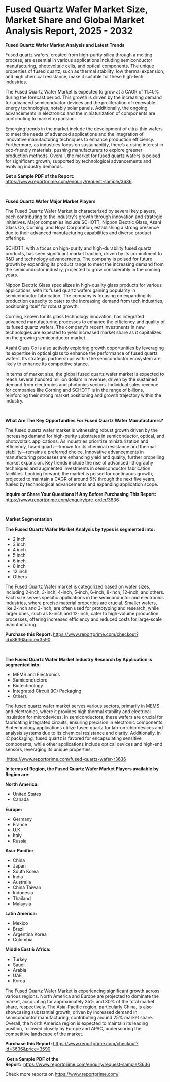 <p><h1>Fused Quartz Wafer Market Size, Market Share and Global Market Analysis Report, 2025 - 2032</h1></p><p><strong>Fused Quartz Wafer Market Analysis and Latest Trends</strong></p>
<p><p>Fused quartz wafers, created from high-purity silica through a melting process, are essential in various applications including semiconductor manufacturing, photovoltaic cells, and optical components. The unique properties of fused quartz, such as thermal stability, low thermal expansion, and high chemical resistance, make it suitable for these high-tech industries.</p><p>The Fused Quartz Wafer Market is expected to grow at a CAGR of 11.40% during the forecast period. This growth is driven by the increasing demand for advanced semiconductor devices and the proliferation of renewable energy technologies, notably solar panels. Additionally, the ongoing advancements in electronics and the miniaturization of components are contributing to market expansion.</p><p>Emerging trends in the market include the development of ultra-thin wafers to meet the needs of advanced applications and the integration of innovative manufacturing techniques to enhance production efficiency. Furthermore, as industries focus on sustainability, there’s a rising interest in eco-friendly materials, pushing manufacturers to explore greener production methods. Overall, the market for fused quartz wafers is poised for significant growth, supported by technological advancements and evolving industry demands.</p></p>
<p><strong>Get a Sample PDF of the Report:&nbsp;</strong> <a href="https://www.reportprime.com/enquiry/request-sample/3636?utm_campaign=2804&utm_medium=2&utm_source=Github&utm_content=ia&utm_term=18032025&utm_id=fused-quartz-wafer">https://www.reportprime.com/enquiry/request-sample/3636</a></p>
<p>&nbsp;</p>
<p><strong>Fused Quartz Wafer Major Market Players</strong></p>
<p><p>The Fused Quartz Wafer Market is characterized by several key players, each contributing to the industry's growth through innovation and strategic initiatives. Major companies include SCHOTT, Nippon Electric Glass, Asahi Glass Co, Corning, and Hoya Corporation, establishing a strong presence due to their advanced manufacturing capabilities and diverse product offerings.</p><p>SCHOTT, with a focus on high-purity and high-durability fused quartz products, has seen significant market traction, driven by its commitment to R&D and technology advancements. The company is poised for future growth by expanding its product range to meet the increasing demand from the semiconductor industry, projected to grow considerably in the coming years.</p><p>Nippon Electric Glass specializes in high-quality glass products for various applications, with its fused quartz wafers gaining popularity in semiconductor fabrication. The company is focusing on expanding its production capacity to cater to the increasing demand from tech industries, positioning itself for robust growth.</p><p>Corning, known for its glass technology innovation, has integrated advanced manufacturing processes to enhance the efficiency and quality of its fused quartz wafers. The company's recent investments in new technologies are expected to yield increased market share as it capitalizes on the growing semiconductor market.</p><p>Asahi Glass Co is also actively exploring growth opportunities by leveraging its expertise in optical glass to enhance the performance of fused quartz wafers. Its strategic partnerships within the semiconductor ecosystem are likely to enhance its competitive stance.</p><p>In terms of market size, the global fused quartz wafer market is expected to reach several hundred million dollars in revenue, driven by the sustained demand from electronics and photonics sectors. Individual sales revenue for companies like Corning and SCHOTT is in the range of billions, reinforcing their strong market positioning and growth trajectory within the industry.</p></p>
<p>&nbsp;</p>
<p><strong>What Are The Key Opportunities For Fused Quartz Wafer Manufacturers?</strong></p>
<p><p>The fused quartz wafer market is witnessing robust growth driven by the increasing demand for high-purity substrates in semiconductor, optical, and photovoltaic applications. As industries prioritize miniaturization and efficiency, fused quartz—known for its chemical resistance and thermal stability—remains a preferred choice. Innovative advancements in manufacturing processes are enhancing yield and quality, further propelling market expansion. Key trends include the rise of advanced lithography techniques and augmented investments in semiconductor fabrication facilities. Looking forward, the market is poised for continuous growth, projected to maintain a CAGR of around 6% through the next five years, fueled by technological advancements and expanding application scope.</p></p>
<p><strong>Inquire or Share Your Questions If Any Before Purchasing This Report:</strong> <a href="https://www.reportprime.com/enquiry/pre-order/3636?utm_campaign=2804&utm_medium=2&utm_source=Github&utm_content=ia&utm_term=18032025&utm_id=fused-quartz-wafer">https://www.reportprime.com/enquiry/pre-order/3636</a></p>
<p>&nbsp;</p>
<p><strong>Market Segmentation</strong></p>
<p><strong>The Fused Quartz Wafer Market Analysis by types is segmented into:</strong></p>
<p><ul><li>2 inch</li><li>3 inch</li><li>4 inch</li><li>5 inch</li><li>6 inch</li><li>8 inch</li><li>12 inch</li><li>Others</li></ul></p>
<p><p>The Fused Quartz Wafer market is categorized based on wafer sizes, including 2-inch, 3-inch, 4-inch, 5-inch, 6-inch, 8-inch, 12-inch, and others. Each size serves specific applications in the semiconductor and electronics industries, where precise material properties are crucial. Smaller wafers, like 2-inch and 3-inch, are often used for prototyping and research, while larger ones, such as 8-inch and 12-inch, cater to high-volume production processes, offering increased efficiency and reduced costs for large-scale manufacturing.</p></p>
<p><strong>Purchase this Report:&nbsp;</strong><a href="https://www.reportprime.com/checkout?id=3636&price=3590&utm_campaign=2804&utm_medium=2&utm_source=Github&utm_content=ia&utm_term=18032025&utm_id=fused-quartz-wafer">https://www.reportprime.com/checkout?id=3636&price=3590</a></p>
<p>&nbsp;</p>
<p><strong>The Fused Quartz Wafer Market Industry Research by Application is segmented into:</strong></p>
<p><ul><li>MEMS and Electronics</li><li>Semiconductors</li><li>Biotechnology</li><li>Integrated Circuit (IC) Packaging</li><li>Others</li></ul></p>
<p><p>The fused quartz wafer market serves various sectors, primarily in MEMS and electronics, where it provides high thermal stability and electrical insulation for microdevices. In semiconductors, these wafers are crucial for fabricating integrated circuits, ensuring precision in electronic components. Biotechnology applications utilize fused quartz for lab-on-chip devices and analysis systems due to its chemical resistance and clarity. Additionally, in IC packaging, fused quartz is favored for encapsulating sensitive components, while other applications include optical devices and high-end sensors, leveraging its unique properties.</p></p>
<p><a href="https://www.reportprime.com/fused-quartz-wafer-r3636?utm_campaign=2804&utm_medium=2&utm_source=Github&utm_content=ia&utm_term=18032025&utm_id=fused-quartz-wafer">&nbsp;https://www.reportprime.com/fused-quartz-wafer-r3636</a></p>
<p><strong>In terms of Region, the Fused Quartz Wafer Market Players available by Region are:</strong></p>
<p>
    <p> <strong> North America: </strong>
        <ul>
            <li>United States</li>
            <li>Canada</li>
        </ul>
        </p> 
    <p> <strong> Europe: </strong>
        <ul>
            <li>Germany</li>
            <li>France</li>
            <li>U.K.</li>
            <li>Italy</li>
            <li>Russia</li>
        </ul>
        </p> 
    <p> <strong> Asia-Pacific: </strong>
        <ul>
            <li>China</li>
            <li>Japan</li>
            <li>South Korea</li>
            <li>India</li>
            <li>Australia</li>
            <li>China Taiwan</li>
            <li>Indonesia</li>
            <li>Thailand</li>
            <li>Malaysia</li>
        </ul>
        </p> 
    <p> <strong> Latin America: </strong>
        <ul>
            <li>Mexico</li>
            <li>Brazil</li>
            <li>Argentina Korea</li>
            <li>Colombia</li>
        </ul>
        </p> 
    <p> <strong> Middle East & Africa: </strong>
        <ul>
            <li>Turkey</li>
            <li>Saudi</li>
            <li>Arabia</li>
            <li>UAE</li>
            <li>Korea</li>
        </ul>
    </p>
    </p>
<p><p>The Fused Quartz Wafer Market is experiencing significant growth across various regions. North America and Europe are projected to dominate the market, accounting for approximately 35% and 30% of the total market share, respectively. The Asia-Pacific region, particularly China, is also showcasing substantial growth, driven by increased demand in semiconductor manufacturing, contributing around 25% market share. Overall, the North America region is expected to maintain its leading position, followed closely by Europe and APAC, underscoring the competitive landscape of the market.</p></p>
<p><strong>Purchase this Report: </strong><a href="https://www.reportprime.com/checkout?id=3636&price=3590&utm_campaign=2804&utm_medium=2&utm_source=Github&utm_content=ia&utm_term=18032025&utm_id=fused-quartz-wafer">https://www.reportprime.com/checkout?id=3636&price=3590</a></p>
<p>&nbsp;<strong>Get a Sample PDF of the Report:&nbsp;&nbsp;</strong><a href="https://www.reportprime.com/enquiry/request-sample/3636?utm_campaign=2804&utm_medium=2&utm_source=Github&utm_content=ia&utm_term=18032025&utm_id=fused-quartz-wafer">https://www.reportprime.com/enquiry/request-sample/3636</a></p>
<p><strong></strong></p>
<p>Check more reports on <a href="https://www.reportprime.com/?utm_campaign=2804&utm_medium=2&utm_source=Github&utm_content=ia&utm_term=18032025&utm_id=fused-quartz-wafer">https://www.reportprime.com/</a></p>